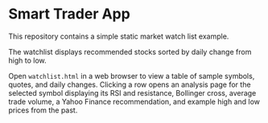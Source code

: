 # Smart Trader App

This repository contains a simple static market watch list example.

The watchlist displays recommended stocks sorted by daily change from high to low.

Open `watchlist.html` in a web browser to view a table of sample symbols, quotes, and daily changes. Clicking a row opens an analysis page for the selected symbol displaying its RSI and resistance, Bollinger cross, average trade volume, a Yahoo Finance recommendation, and example high and low prices from the past.
